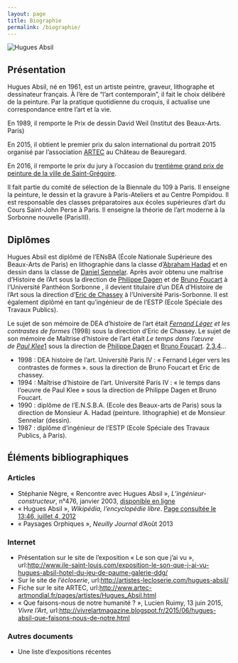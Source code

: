 ```yaml
---
layout: page
title: Biographie
permalink: /biographie/
---
```


<div class="text-center">
<img src="{{ site.baseurl }}/files/personnel/portrait.jpg" alt="Hugues Absil" class="img-thumbnail img-responsive"/>
</div>

## Présentation

Hugues Absil, né en 1961, est un artiste peintre, graveur, lithographe et dessinateur français. À l’ère de “l’art contemporain”, il fait le choix délibéré de la peinture. Par la pratique quotidienne du croquis, il actualise une correspondance entre l’art et la vie.
  
En 1989, il remporte le Prix de dessin David Weil (Institut des Beaux-Arts. Paris)

En 2015, il obtient le premier prix du salon international du portrait 2015 organisé par l’association <a title="ARTEC" href="http://www.artec-artmondial.fr/">ARTEC</a> au Château de Beauregard.

En 2016, il remporte le prix du jury à l’occasion du <a title="trentième grand prix de peinture de la ville de Saint-Grégoire" href="http://www.saint-gregoire.fr/c__35_124__Grand_Prix_de_Peinture_de_la_ville.html">trentième grand prix de peinture de la ville de Saint-Grégoire</a>.

Il fait partie du comité de sélection de la Biennale du 109 à Paris. Il enseigne la peinture, le dessin et la gravure à Paris-Ateliers et au Centre Pompidou. Il est responsable des classes préparatoires aux écoles supérieures d’art du Cours Saint-John Perse à Paris. Il enseigne la théorie de l’art moderne à la Sorbonne nouvelle (ParisIII).

## Diplômes
Hugues Absil est diplômé de l’ENsBA (École Nationale Supérieure des Beaux-Arts de Paris) en lithographie dans la classe d’<a title="Abraham Hadad" href="https://fr.wikipedia.org/wiki/Abraham_Hadad">Abraham Hadad</a>&nbsp;et en dessin dans la classe de&nbsp;<a title="Daniel Sennelar (page inexistante)" href="https://fr.wikipedia.org/w/index.php?title=Daniel_Sennelar&amp;action=edit&amp;redlink=1">Daniel Sennelar</a>. Après avoir obtenu une maîtrise d’Histoire de l’Art sous la direction de&nbsp;<a title="Philippe Dagen" href="https://fr.wikipedia.org/wiki/Philippe_Dagen">Philippe Dagen</a>&nbsp;et de&nbsp;<a title="Bruno Foucart" href="https://fr.wikipedia.org/wiki/Bruno_Foucart">Bruno Foucart</a>&nbsp;à l’Université Panthéon Sorbonne , il devient titulaire d’un DEA d’Histoire de l’Art sous la direction d’<a title="Eric de Chassey" href="https://fr.wikipedia.org/wiki/Eric_de_Chassey">Eric de Chassey</a>&nbsp;à l’Université Paris-Sorbonne. Il est également diplômé en tant qu’ingénieur de de l’ESTP (Ecole Spéciale des Travaux Publics).

Le sujet de son mémoire de DEA d’histoire de l’art était&nbsp;<i><a title="Fernand Léger" href="https://fr.wikipedia.org/wiki/Fernand_L%C3%A9ger">Fernand Léger</a>&nbsp;et les contrastes de formes</i>&nbsp;(1998) sous la direction d’Eric de Chassey. Le sujet de son mémoire de Maîtrise d’histoire de l’art était&nbsp;<i>Le temps dans l’œuvre de&nbsp;<a title="Paul Klee" href="https://fr.wikipedia.org/wiki/Paul_Klee">Paul Klee</a></i><a href="https://fr.wikipedia.org/wiki/Hugues_Absil#cite_note-1">1</a>&nbsp;sous la direction de&nbsp;<a title="Philippe Dagen" href="https://fr.wikipedia.org/wiki/Philippe_Dagen">Philippe Dagen</a>&nbsp;et&nbsp;<a title="Bruno Foucart" href="https://fr.wikipedia.org/wiki/Bruno_Foucart">Bruno Foucart</a>.&nbsp;<a href="https://fr.wikipedia.org/wiki/Hugues_Absil#cite_note-2">2</a>,<a href="https://fr.wikipedia.org/wiki/Hugues_Absil#cite_note-3">3</a>,<a href="https://fr.wikipedia.org/wiki/Hugues_Absil#cite_note-4">4</a>…

- 1998 : DEA histoire de l’art. Université Paris IV : « Fernand Léger vers les contrastes de formes ». sous la direction de Bruno Foucart et Eric de chassey.
- 1994 : Maîtrise d’histoire de l’art. Université Paris IV : « le temps dans l’oeuvre de Paul Klee » sous la direction de Philippe Dagen et Bruno Foucart.
- 1990 : diplôme de l’E.N.S.B.A. (Ecole des Beaux-arts de Paris) sous la direction de Monsieur A. Hadad (peinture. lithographie) et de Monsieur Sennelar (dessin).
- 1987 : diplôme d’ingénieur de l’ESTP (Ecole Spéciale des Travaux Publics, à Paris).

## Éléments bibliographiques

### Articles
- <i class="fa fa-file-pdf-o" aria-hidden="true"></i> Stéphanie Nègre, « Rencontre avec Hugues Absil », *L’ingénieur-constructeur*, n°476, janvier 2003, [disponible en ligne](../files/personnel/Ingénieur-constructeur-n°476.pdf)
- « Hugues Absil », *Wikipédia, l’encyclopédie libre*. [Page consultée le 13:46, juillet 4, 2012](https://fr.wikipedia.org/w/index.php?title=Hugues_Absil&oldid=79783927)
- <i class="fa fa-file-pdf-o" aria-hidden="true"></i> « Paysages Orphiques », *Neuilly Journal* d’Août 2013

### Internet
- Présentation sur le site de l’exposition « Le son que j’ai vu », url:<http://www.ile-saint-louis.com/exposition-le-son-que-j-ai-vu-hugues-absil-hotel-du-jeu-de-paume-galerie-ddg/>
- Sur le site de *l’écloserie*, url:<http://artistes-lecloserie.com/hugues-absil/>
- Fiche sur le site ARTEC, url:<http://www.artec-artmondial.fr/pages/artistes/Hugues_Absil.html>
- « Que faisons-nous de notre humanité ? », Lucien Ruimy, 13 juin 2015, *Vivre l’Art*, url:<http://vivrelartmagazine.blogspot.fr/2015/06/hugues-absil-que-faisons-nous-de-notre.html>

### Autres documents
- Une liste d’expositions récentes
